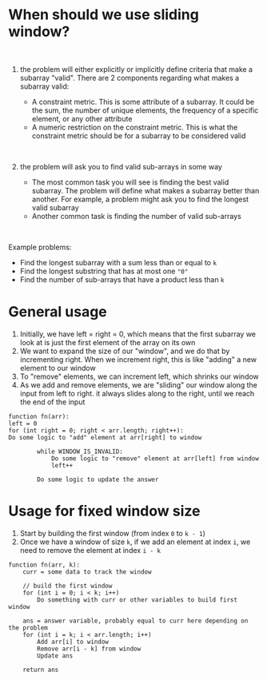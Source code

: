 # When should we use sliding window?

<br/>

1. the problem will either explicitly or implicitly define criteria that make a subarray "valid". There are 2 components
   regarding what makes a subarray valid:

    * A constraint metric. This is some attribute of a subarray. It could be the sum, the number of unique elements, the
      frequency of a specific element, or any other attribute
    * A numeric restriction on the constraint metric. This is what the constraint metric should be for a subarray to be
      considered valid

<br/>

2. the problem will ask you to find valid sub-arrays in some way

   * The most common task you will see is finding the best valid subarray. The problem will define what makes a subarray
     better than another. For example, a problem might ask you to find the longest valid subarray
   * Another common task is finding the number of valid sub-arrays

<br/>

Example problems:

* Find the longest subarray with a sum less than or equal to `k`
* Find the longest substring that has at most one `"0"`
* Find the number of sub-arrays that have a product less than `k`


# General usage

1. Initially, we have left = right = 0, which means that the first subarray we look at is just the first element of the
   array on its own
2. We want to expand the size of our "window", and we do that by incrementing right. When we increment right, this is
   like "adding" a new element to our window
3. To "remove" elements, we can increment left, which shrinks our window
4. As we add and remove elements, we are "sliding" our window along the input from left to right. it always slides along
   to the right, until we reach the end of the input

```
function fn(arr):
left = 0
for (int right = 0; right < arr.length; right++):
Do some logic to "add" element at arr[right] to window

        while WINDOW_IS_INVALID:
            Do some logic to "remove" element at arr[left] from window
            left++

        Do some logic to update the answer

```

# Usage for fixed window size

1. Start by building the first window (from index `0` to `k - 1`)
2. Once we have a window of size `k`, if we add an element at index `i`, we need to remove the element at index `i - k`

```
function fn(arr, k):
    curr = some data to track the window

    // build the first window
    for (int i = 0; i < k; i++)
        Do something with curr or other variables to build first window

    ans = answer variable, probably equal to curr here depending on the problem
    for (int i = k; i < arr.length; i++)
        Add arr[i] to window
        Remove arr[i - k] from window
        Update ans

    return ans
```

